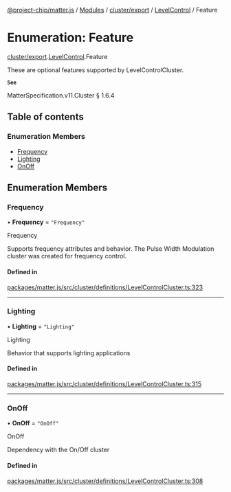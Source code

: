 [@project-chip/matter.js](../README.md) / [Modules](../modules.md) / [cluster/export](../modules/cluster_export.md) / [LevelControl](../modules/cluster_export.LevelControl.md) / Feature

# Enumeration: Feature

[cluster/export](../modules/cluster_export.md).[LevelControl](../modules/cluster_export.LevelControl.md).Feature

These are optional features supported by LevelControlCluster.

**`See`**

MatterSpecification.v11.Cluster § 1.6.4

## Table of contents

### Enumeration Members

- [Frequency](cluster_export.LevelControl.Feature.md#frequency)
- [Lighting](cluster_export.LevelControl.Feature.md#lighting)
- [OnOff](cluster_export.LevelControl.Feature.md#onoff)

## Enumeration Members

### Frequency

• **Frequency** = ``"Frequency"``

Frequency

Supports frequency attributes and behavior. The Pulse Width Modulation cluster was created for frequency
control.

#### Defined in

[packages/matter.js/src/cluster/definitions/LevelControlCluster.ts:323](https://github.com/project-chip/matter.js/blob/6d3b6a5d957d88a9231d6ecab4bb41f8133112be/packages/matter.js/src/cluster/definitions/LevelControlCluster.ts#L323)

___

### Lighting

• **Lighting** = ``"Lighting"``

Lighting

Behavior that supports lighting applications

#### Defined in

[packages/matter.js/src/cluster/definitions/LevelControlCluster.ts:315](https://github.com/project-chip/matter.js/blob/6d3b6a5d957d88a9231d6ecab4bb41f8133112be/packages/matter.js/src/cluster/definitions/LevelControlCluster.ts#L315)

___

### OnOff

• **OnOff** = ``"OnOff"``

OnOff

Dependency with the On/Off cluster

#### Defined in

[packages/matter.js/src/cluster/definitions/LevelControlCluster.ts:308](https://github.com/project-chip/matter.js/blob/6d3b6a5d957d88a9231d6ecab4bb41f8133112be/packages/matter.js/src/cluster/definitions/LevelControlCluster.ts#L308)
